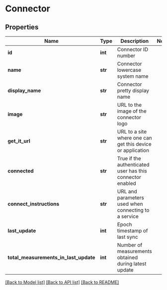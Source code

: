# Connector

## Properties
Name | Type | Description | Notes
------------ | ------------- | ------------- | -------------
**id** | **int** | Connector ID number | 
**name** | **str** | Connector lowercase system name | 
**display_name** | **str** | Connector pretty display name | 
**image** | **str** | URL to the image of the connector logo | 
**get_it_url** | **str** | URL to a site where one can get this device or application | 
**connected** | **str** | True if the authenticated user has this connector enabled | 
**connect_instructions** | **str** | URL and parameters used when connecting to a service | 
**last_update** | **int** | Epoch timestamp of last sync | 
**total_measurements_in_last_update** | **int** | Number of measurements obtained during latest update | 

[[Back to Model list]](../README.md#documentation-for-models) [[Back to API list]](../README.md#documentation-for-api-endpoints) [[Back to README]](../README.md)


